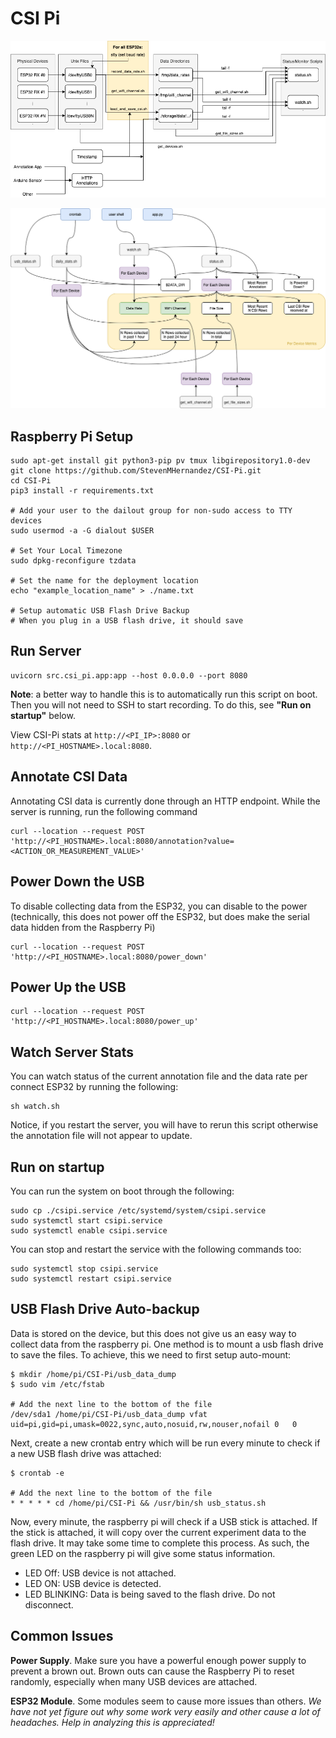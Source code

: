 # CSI Pi

![CSI-Pi Flow Diagram](figures/csi_pi_diagram.png)

![CSI-Pi Flow Diagram](figures/csi_pi_metrics.png)

## Raspberry Pi Setup

```
sudo apt-get install git python3-pip pv tmux libgirepository1.0-dev 
git clone https://github.com/StevenMHernandez/CSI-Pi.git
cd CSI-Pi
pip3 install -r requirements.txt

# Add your user to the dailout group for non-sudo access to TTY devices
sudo usermod -a -G dialout $USER

# Set Your Local Timezone
sudo dpkg-reconfigure tzdata

# Set the name for the deployment location
echo "example_location_name" > ./name.txt

# Setup automatic USB Flash Drive Backup
# When you plug in a USB flash drive, it should save 
```

## Run Server

```
uvicorn src.csi_pi.app:app --host 0.0.0.0 --port 8080
```

**Note**: a better way to handle this is to automatically run this script on boot. Then you will not need to SSH to start recording. To do this, see **"Run on startup"** below.

View CSI-Pi stats at `http://<PI_IP>:8080` or `http://<PI_HOSTNAME>.local:8080`.

## Annotate CSI Data

Annotating CSI data is currently done through an HTTP endpoint. While the server is running, run the following command

```
curl --location --request POST 'http://<PI_HOSTNAME>.local:8080/annotation?value=<ACTION_OR_MEASUREMENT_VALUE>'
```

## Power Down the USB

To disable collecting data from the ESP32, you can disable to the power (technically, this does not power off the ESP32, but does make the serial data hidden from the Raspberry Pi)

```
curl --location --request POST 'http://<PI_HOSTNAME>.local:8080/power_down'
```

## Power Up the USB

```
curl --location --request POST 'http://<PI_HOSTNAME>.local:8080/power_up'
```

## Watch Server Stats

You can watch status of the current annotation file and the data rate per connect ESP32 by running the following:

```
sh watch.sh
```

Notice, if you restart the server, you will have to rerun this script otherwise the annotation file will not appear to update.

## Run on startup

You can run the system on boot through the following:

```
sudo cp ./csipi.service /etc/systemd/system/csipi.service
sudo systemctl start csipi.service
sudo systemctl enable csipi.service
```

You can stop and restart the service with the following commands too:

```
sudo systemctl stop csipi.service
sudo systemctl restart csipi.service
```

## USB Flash Drive Auto-backup

Data is stored on the device, but this does not give us an easy way to collect data from the raspberry pi. One method is to mount a usb flash drive to save the files. To achieve, this we need to first setup auto-mount:

```
$ mkdir /home/pi/CSI-Pi/usb_data_dump
$ sudo vim /etc/fstab

# Add the next line to the bottom of the file
/dev/sda1 /home/pi/CSI-Pi/usb_data_dump vfat uid=pi,gid=pi,umask=0022,sync,auto,nosuid,rw,nouser,nofail 0   0 
```

Next, create a new crontab entry which will be run every minute to check if a new USB flash drive was attached:

```
$ crontab -e

# Add the next line to the bottom of the file
* * * * * cd /home/pi/CSI-Pi && /usr/bin/sh usb_status.sh
```

Now, every minute, the raspberry pi will check if a USB stick is attached. If the stick is attached, it will copy over the current experiment data to the flash drive. It may take some time to complete this process. As such, the green LED on the raspberry pi will give some status information.

- LED Off: USB device is not attached.
- LED ON: USB device is detected.
- LED BLINKING: Data is being saved to the flash drive. Do not disconnect.

## Common Issues

**Power Supply**. Make sure you have a powerful enough power supply to prevent a brown out. Brown outs can cause the Raspberry Pi to reset randomly, especially when many USB devices are attached.

**ESP32 Module**. Some modules seem to cause more issues than others. *We have not yet figure out why some work very easily and other cause a lot of headaches. Help in analyzing this is appreciated!* 

